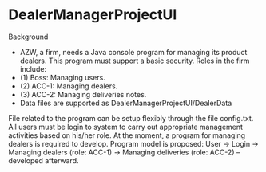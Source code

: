 # DealerManagerProjectUI
Background
- AZW, a firm, needs a Java console program for managing its product dealers. This program must support a basic
security. Roles in the firm include:
- (1) Boss: Managing users.
- (2) ACC-1: Managing dealers.
- (3) ACC-2: Managing deliveries notes.
- Data files are supported as DealerManagerProjectUI/DealerData

File related to the program can be setup flexibly through the file config.txt.
All users must be login to system to carry out appropriate management activities based on his/her role.
At the moment, a program for managing dealers is required to develop.
Program model is proposed:
User → Login → Managing dealers (role: ACC-1)
             → Managing deliveries (role: ACC-2) – developed afterward.
